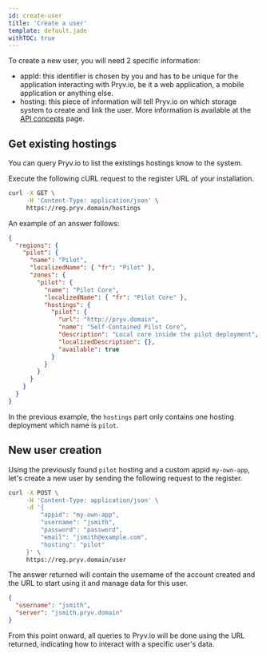 ```yaml
---
id: create-user
title: 'Create a user'
template: default.jade
withTOC: true
---
```


To create a new user, you will need 2 specific information:

- appId: this identifier is chosen by you and has to be unique for the application interacting with Pryv.io, be it a web application, a mobile application or anything else.
- hosting: this piece of information will tell Pryv.io on which storage system to create and link the user. More information is available at the [API concepts](http://api.pryv.com/concepts/#servers) page.

## Get existing hostings

You can query Pryv.io to list the existings hostings know to the system.

Execute the following cURL request to the register URL of your installation.

```bash
curl -X GET \
     -H 'Content-Type: application/json' \
     https://reg.pryv.domain/hostings
```

An example of an answer follows:

```json
{
  "regions": {
    "pilot": {
      "name": "Pilot",
      "localizedName": { "fr": "Pilot" },
      "zones": {
        "pilot": {
          "name": "Pilot Core",
          "localizedName": { "fr": "Pilot Core" },
          "hostings": {
            "pilot": {
              "url": "http://pryv.domain",
              "name": "Self-Contained Pilot Core",
              "description": "Local core inside the pilot deployment",
              "localizedDescription": {},
              "available": true
            }
          }
        }
      }
    }
  }
}
```

In the previous example, the `hostings` part only contains one hosting deployment which name is `pilot`.

## New user creation

Using the previously found `pilot` hosting and a custom appid `my-own-app`, let's create a new user by sending the following request to the register.

```bash
curl -X POST \
     -H 'Content-Type: application/json' \
     -d '{
         "appid": "my-own-app",
         "username": "jsmith",
         "password": "password",
         "email": "jsmith@example.com",
         "hosting": "pilot"
     }' \
     https://reg.pryv.domain/user
```

The answer returned will contain the username of the account created and the URL to start using it and manage data for this user.

```json
{
  "username": "jsmith",
  "server": "jsmith.pryv.domain"
}
```

From this point onward, all queries to Pryv.io will be done using the URL returned, indicating how to interact with a specific user's data.
